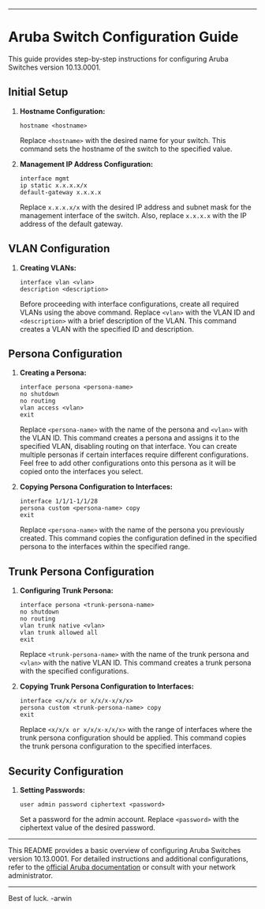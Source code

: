 
---

# Aruba Switch Configuration Guide

This guide provides step-by-step instructions for configuring Aruba Switches version 10.13.0001.

## Initial Setup

1. **Hostname Configuration:**
   ```
   hostname <hostname>
   ```
   Replace `<hostname>` with the desired name for your switch. This command sets the hostname of the switch to the specified value.

2. **Management IP Address Configuration:**
   ```
   interface mgmt
   ip static x.x.x.x/x
   default-gateway x.x.x.x
   ```
   Replace `x.x.x.x/x` with the desired IP address and subnet mask for the management interface of the switch. Also, replace `x.x.x.x` with the IP address of the default gateway.

## VLAN Configuration

1. **Creating VLANs:**
   ```
   interface vlan <vlan>
   description <description>
   ```
   Before proceeding with interface configurations, create all required VLANs using the above command. Replace `<vlan>` with the VLAN ID and `<description>` with a brief description of the VLAN. This command creates a VLAN with the specified ID and description.

## Persona Configuration

1. **Creating a Persona:**
   ```
   interface persona <persona-name>
   no shutdown
   no routing
   vlan access <vlan>
   exit
   ```
   Replace `<persona-name>` with the name of the persona and `<vlan>` with the VLAN ID. This command creates a persona and assigns it to the specified VLAN, disabling routing on that interface. You can create multiple personas if certain interfaces require different configurations. Feel free to add other configurations onto this persona as it will be copied onto the interfaces you select.

2. **Copying Persona Configuration to Interfaces:**
   ```
   interface 1/1/1-1/1/28
   persona custom <persona-name> copy
   exit
   ```
   Replace `<persona-name>` with the name of the persona you previously created. This command copies the configuration defined in the specified persona to the interfaces within the specified range.

## Trunk Persona Configuration

1. **Configuring Trunk Persona:**
   ```
   interface persona <trunk-persona-name>
   no shutdown
   no routing
   vlan trunk native <vlan>
   vlan trunk allowed all
   exit
   ```
   Replace `<trunk-persona-name>` with the name of the trunk persona and `<vlan>` with the native VLAN ID. This command creates a trunk persona with the specified configurations.

2. **Copying Trunk Persona Configuration to Interfaces:**
   ```
   interface <x/x/x or x/x/x-x/x/x>
   persona custom <trunk-persona-name> copy
   exit
   ```
   Replace `<x/x/x or x/x/x-x/x/x>` with the range of interfaces where the trunk persona configuration should be applied. This command copies the trunk persona configuration to the specified interfaces.

## Security Configuration

1. **Setting Passwords:**
   ```
   user admin password ciphertext <password>
   ```
   Set a password for the admin account. Replace `<password>` with the ciphertext value of the desired password.

---

This README provides a basic overview of configuring Aruba Switches version 10.13.0001. For detailed instructions and additional configurations, refer to the [official Aruba documentation](https://www.arubanetworks.com/techdocs/AOS-CX/10.13/PDF/fundamentals_6200.pdf) or consult with your network administrator.

---

Best of luck.
-arwin